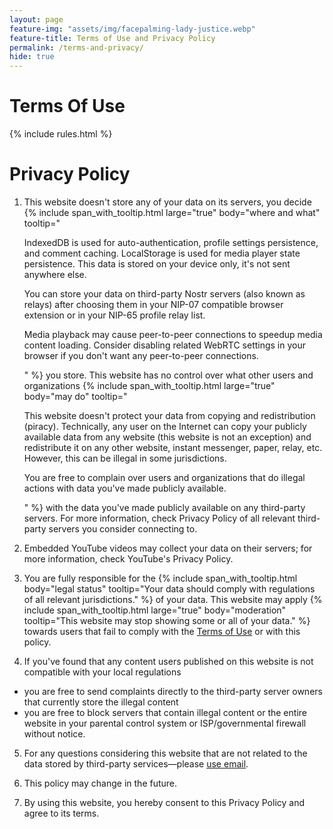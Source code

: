 ```yaml
---
layout: page
feature-img: "assets/img/facepalming-lady-justice.webp"
feature-title: Terms of Use and Privacy Policy
permalink: /terms-and-privacy/
hide: true
---
```


# Terms Of Use
{% include rules.html %}

# Privacy Policy
1. This website doesn't store any of your data on its servers, you decide {% include span_with_tooltip.html large="true" body="where and what" tooltip="<p>IndexedDB is used for <span class='no-wrap'>auto-authentication</span>, profile settings persistence, and comment caching. LocalStorage is used for media player state persistence. This data is stored on your device only, it's not sent <span class='no-wrap'>anywhere else.</span></p><p>You can store your data on third-party Nostr servers (also known as relays) after choosing them in your NIP-07 compatible browser extension or in your NIP-65 profile relay list.</p><p>Media playback may cause peer-to-peer connections to speedup media content loading. Consider disabling related WebRTC settings in your browser if you don't want any peer-to-peer connections.</p>" %} you store. This website has no control over what other users and organizations {% include span_with_tooltip.html large="true" body="may do" tooltip="<p>This website doesn't protect your data from copying and redistribution (piracy). Technically, any user on the Internet can copy your publicly available data from any website (this website is not an exception) and redistribute it on any other website, instant messenger, paper, relay, etc. However, this can be illegal in some jurisdictions.</p><p>You are free to complain over users and organizations that do illegal actions with data you've made publicly available.</p>" %} with the data you've made publicly available on any third-party servers. For more information, check Privacy Policy of all relevant third-party servers you consider connecting to.

2. Embedded YouTube videos may collect your data on their servers; for more information, check YouTube's Privacy Policy.

3. You are fully responsible for the {% include span_with_tooltip.html body="legal status" tooltip="Your data should comply with regulations of all relevant jurisdictions." %} of your data. This website may apply {% include span_with_tooltip.html large="true" body="moderation" tooltip="This website may stop showing some or all of your data." %} towards users that fail to comply with the [Terms of Use](#terms-of-use) or with this policy.

4. If you've found that any content users published on this website is not compatible with your local regulations
- you are free to send complaints directly to the third-party server owners that currently store the illegal content
- you are free to block servers that contain illegal content or the entire website in your parental control system or ISP/governmental firewall without notice.

5. For any questions considering this website that are not related to the data stored by third-party services—please <a rel="nofollow" href="mailto:feedback&#64;codonaft&#46;com">use email</a>.

6. This policy may change in the future.

7. By using this website, you hereby consent to this Privacy Policy and agree to its terms.
